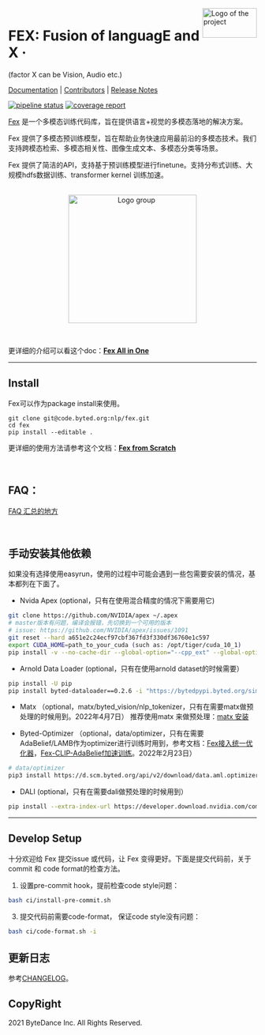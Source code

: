 <img src="ci/test_data/fex_logo.png" alt="Logo of the project" align="right" width="110" height="60">

# FEX: Fusion of languagE and X &middot; 

(factor X can be Vision, Audio etc.)

[Documentation]() |
[Contributors](https://code.byted.org/nlp/fex/graphs/master) |
[Release Notes]()

[![pipeline status](https://code.byted.org/nlp/fex/badges/master/pipeline.svg)](https://code.byted.org/nlp/fex/commits/master)
[![coverage report](https://code.byted.org/nlp/fex/badges/master/coverage.svg)](https://code.byted.org/nlp/fex/commits/master)

[Fex](https://ttna43rawldhnpdv2k.web.bytedance.net/) 是一个多模态训练代码库，旨在提供语言+视觉的多模态落地的解决方案。

Fex 提供了多模态预训练模型，旨在帮助业务快速应用最前沿的多模态技术。我们支持跨模态检索、多模态相关性、图像生成文本、多模态分类等场景。

Fex 提供了简洁的API，支持基于预训练模型进行finetune。支持分布式训练、大规模hdfs数据训练、transformer kernel 训练加速。


<p align="center">
    <br>
    <img src="ci/test_data/fex_group.png" alt="Logo group" height="260">
    <br>
<p>


<br>

更详细的介绍可以看这个doc：[**Fex All in One**](https://bytedance.feishu.cn/docs/doccnk0nOpzvERZSHPCuGJKiZCM)

<!-- ## 支持模型

| 模型        | 使用     |   训练    |   部署    |
| ---------- | :------: | :------: | :------: |
| CLIP       | ✅       |   ✅      |  ✅      |
| CLIP       | ✅       |   ✅      |  ✅      | -->


***

## Install


Fex可以作为package install来使用。

```shell
git clone git@code.byted.org:nlp/fex.git
cd fex
pip install --editable .
```

更详细的使用方法请参考这个文档：[**Fex from Scratch**](https://bytedance.feishu.cn/docx/doxcn6L5Uml7OgK2oA9ftsMzo6d)


<br>



## FAQ：
[FAQ 汇总的地方](https://bytedance.feishu.cn/docx/doxcn6L5Uml7OgK2oA9ftsMzo6d#doxcn0wQ0YMqOa8EA1APh2FLqNN)


<br>

## 手动安装其他依赖

如果没有选择使用easyrun，使用的过程中可能会遇到一些包需要安装的情况，基本都列在下面了。

- Nvida Apex (optional，只有在使用混合精度的情况下需要用它)
```sh
git clone https://github.com/NVIDIA/apex ~/.apex
# master版本有问题，编译会报错，先切换到一个可用的版本
# issue: https://github.com/NVIDIA/apex/issues/1091
git reset --hard a651e2c24ecf97cbf367fd3f330df36760e1c597
export CUDA_HOME=path_to_your_cuda (such as: /opt/tiger/cuda_10_1)
pip install -v --no-cache-dir --global-option="--cpp_ext" --global-option="--cuda_ext" ~/.apex
```
- Arnold Data Loader (optional，只有在使用arnold dataset的时候需要）
```sh
pip install -U pip
pip install byted-dataloader==0.2.6 -i "https://bytedpypi.byted.org/simple"
```

- Matx （optional，matx/byted_vision/nlp_tokenizer，只有在需要matx做预处理的时候用到。2022年4月7日）
推荐使用matx 来做预处理：[matx 安装](https://bytedance.feishu.cn/wiki/wikcnS7vYo5ZwvCImghxdLUYlag)


- Byted-Optimizer （optional，data/optimizer，只有在需要AdaBelief/LAMB作为optimizer进行训练时用到，参考文档：[Fex接入统一优化器](https://bytedance.feishu.cn/docx/doxcnYPeVGsSDAm54PvdwbwWRTe)，[Fex-CLIP-AdaBelief加速训练](https://bytedance.feishu.cn/docs/doccnCzyAcNJshJMtqMd92ns8Gf)。2022年2月23日）
```sh
# data/optimizer
pip3 install https://d.scm.byted.org/api/v2/download/data.aml.optimizer_1.0.0.2.tar.gz --no-cache-dir -i https://bytedpypi.byted.org/simple/

```

- DALI (optional，只有在需要dali做预处理的时候用到）
```sh
pip install --extra-index-url https://developer.download.nvidia.com/compute/redist nvidia-dali-cuda100
```


***


## Develop Setup

十分欢迎给 Fex 提交issue 或代码，让 Fex 变得更好。下面是提交代码前，关于commit 和 code format的检查方法。


1. 设置pre-commit hook，提前检查code style问题：
```sh
bash ci/install-pre-commit.sh
```
3. 提交代码前需要code-format， 保证code style没有问题：
```sh
bash ci/code-format.sh -i
```

## 更新日志

参考[CHANGELOG](CHANGELOG.md)。

## CopyRight
2021 ByteDance Inc. All Rights Reserved.
